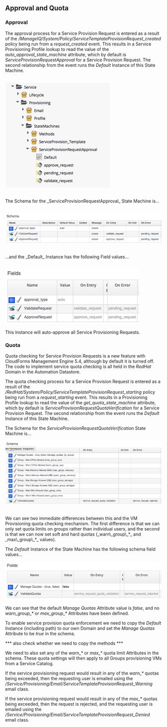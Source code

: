 ## Approval and Quota

### Approval

The approval process for a Service Provision Request is entered as a result of the _/ManageIQ/System/Policy/ServiceTemplateProvisionRequest\_created_ policy being run from a _request\_created_ event. This results in a Service Provisioning Profile lookup to read the value of the _auto\_approval\_state\_machine_ attribute, which by default is _ServiceProvisionRequestApproval_ for a Service Provision Request. The second relationship from the event runs the _Default_ Instance of this State Machine.
<br> <br>

![screenshot](images/screenshot11.png)

<br>
The Schema for the _ServiceProvisionRequestApproval_ State Machine is...
<br> <br>

![screenshot](images/screenshot12.png?)

<br>
...and the _Default_ Instance has the following Field values...
<br> <br>

![screenshot](images/screenshot13.png)
<br>

This Instance will auto-approve all Service Provisioning Requests.

### Quota

Quota checking for Service Provision Requests is a new feature with CloudForms Management Engine 5.4, although by default it is turned off. The code to implement service quota checking is all held in the _RedHat_ Domain in the Automation Datastore.

The quota checking process for a Service Provision Request is entered as a result of the _/RedHat/System/Policy/ServiceTemplateProvisionRequest\_starting_ policy being run from a _request\_starting_ event. This results in a Provisioning Profile lookup to read the value of the _get\_quota\_state\_machine_ attribute, which by default is _ServiceProvisionRequestQuotaVerification_ for a Service Provision Request. The second relationship from the event runs the _Default_ Instance of this State Machine.

The Schema for the _ServiceProvisionRequestQuotaVerification_ State Machine is...
<br> <br>
![screenshot](images/screenshot16.png)

<br>
We can see two immediate differences between this and the VM Provisioning quota checking mechanism. The first difference is that we can only set quota limits on groups rather than individual users, and the second is that we can now set soft and hard quotas (_warn\_group\_*_ and _max\_group\_*_ values).


The _Default_ Instance of the State Machine has the following schema field values...
<br> <br>
![screenshot](images/screenshot15.png)
<br>

We can see that the default _Manage Quotas_ Attribute value is _false_, and no _warn\_group\_*_ or _max\_group\_*_  Attributes have been defined.

To enable service provision quota enforcement we need to copy the _Default_ Instance (including path) to our own Domain and set the _Manage Quotas_ Attribute to be _true_ in the schema.

*** also check whether we need to copy the methods ***

We need to also set any of the _warn\_*_ or _max\_*_ quota limit Attributes in the schema. These quota settings will then apply to all Groups provisioning VMs from a Service Catalog.

If the service provisioning request would result in any of the _warn\_*_ quotas being exceeded, then the requesting user is emailed using the _/Service/Provisioning/Email/ServiceTemplateProvisionRequest\_Warning_ email class.

If the service provisioning request would result in any of the _max\_*_ quotas being exceeded, then the request is rejected, and the requesting user is emailed using the _/Service/Provisioning/Email/ServiceTemplateProvisionRequest\_Denied_ email class.